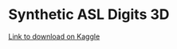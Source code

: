# Synthetic ASL Digits 3D
[Link to download on Kaggle](https://www.kaggle.com/datasets/paulnh/3d-synthetic-asl-digits)

